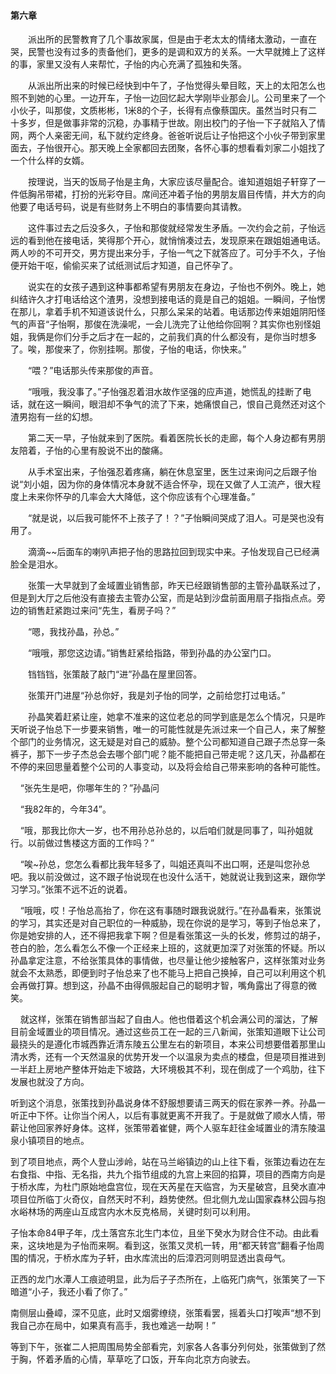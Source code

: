 #### 第六章

　　派出所的民警教育了几个事故家属，但是由于老太太的情绪太激动，一直在哭，民警也没有过多的责备他们，更多的是调和双方的关系。一大早就摊上了这样的事，家里又没有人来帮忙，子怡的内心充满了孤独和失落。

　　从派出所出来的时候已经快到中午了，子怡觉得头晕目眩，天上的太阳怎么也照不到她的心里。一边开车，子怡一边回忆起大学刚毕业那会儿。公司里来了一个小伙子，叫那俊，文质彬彬，1米8的个子，长得有点像蔡国庆。虽然当时只有二十多岁，但是做事非常的沉稳，办事精于世故。刚出校门的子怡一下子就陷入了情网，两个人亲密无间，私下就约定终身。爸爸听说后让子怡把这个小伙子带到家里面去，子怡很开心。那天晚上全家都回去团聚，各怀心事的想看看刘家二小姐找了一个什么样的女婿。

　　按理说，当天的饭局子怡是主角，大家应该尽量配合。谁知道姐姐子轩穿了一件低胸吊带裙，打扮的光彩夺目。席间还冲着子怡的男朋友眉目传情，并大方的向他要了电话号码，说是有些财务上不明白的事情要向其请教。

　　这件事过去之后没多久，子怡和那俊就经常发生矛盾。一次约会之前，子怡远远的看到他在接电话，笑得那个开心，就悄悄凑过去，发现原来在跟姐姐通电话。两人吵的不可开交，男方提出来分手，子怡一气之下就答应了。可分手不久，子怡便开始干呕，偷偷买来了试纸测试后才知道，自己怀孕了。

　　说实在的女孩子遇到这种事都希望有男朋友在身边，子怡也不例外。晚上，她纠结许久才打电话给这个渣男，没想到接电话的竟是自己的姐姐。一瞬间，子怡愣在那儿，拿着手机不知道该说什么，只那么呆呆的站着。电话那边传来姐姐阴阳怪气的声音“子怡啊，那俊在洗澡呢，一会儿洗完了让他给你回啊？其实你也别怪姐姐，我俩是你们分手之后才在一起的，之前我们真的什么都没有，是你当时想多了。唉，那俊来了，你别挂啊。那俊，子怡的电话，你快来。”

　　“喂？”电话那头传来那俊的声音。

　　“哦哦，我没事了。”子怡强忍着泪水故作坚强的应声道，她慌乱的挂断了电话，就在这一瞬间，眼泪却不争气的流了下来，她痛恨自己，恨自己竟然还对这个渣男抱有一丝的幻想。

　　第二天一早，子怡就来到了医院。看着医院长长的走廊，每个人身边都有男朋友陪着，子怡的心里有股说不出的酸痛。

　　从手术室出来，子怡强忍着疼痛，躺在休息室里，医生过来询问之后跟子怡说“刘小姐，因为你的身体情况本身就不适合怀孕，现在又做了人工流产，很大程度上未来你怀孕的几率会大大降低，这个你应该有个心理准备。”

　　“就是说，以后我可能怀不上孩子了！？”子怡瞬间哭成了泪人。可是哭也没有用了。

　　滴滴~~后面车的喇叭声把子怡的思路拉回到现实中来。子怡发现自己已经满脸全是泪水。

　　张策一大早就到了金域置业销售部，昨天已经跟销售部的主管孙晶联系过了，但是到大厅之后他没有直接去主管办公室，而是站到沙盘前面用扇子指指点点。旁边的销售赶紧跑过来问“先生，看房子吗？”

　　“嗯，我找孙晶，孙总。”

　　“哦哦，那您这边请。”销售赶紧给指路，带到孙晶的办公室门口。

　　铛铛铛，张策敲了敲门“进”孙晶在屋里回答。

　　张策开门进屋“孙总你好，我是刘子怡的同学，之前给您打过电话。”

　　孙晶笑着赶紧让座，她拿不准来的这位老总的同学到底是怎么个情况，只是昨天听说子怡总下一步要来销售，唯一的可能性就是先派过来一个自己人，来了解整个部门的业务情况，这无疑是对自己的威胁。整个公司都知道自己跟子杰总穿一条裤子，那下一步子杰总会去哪个部门呢？能不能把自己带走呢？这几天，孙晶都在不停的来回思量着整个公司的人事变动，以及将会给自己带来影响的各种可能性。

    “张先生是吧，你哪年生的？”孙晶问

    “我82年的，今年34”。

    “哦，那我比你大一岁，也不用孙总孙总的，以后咱们就是同事了，叫孙姐就行。以前做过售楼这方面的工作吗？”

    “唉~孙总，您怎么看都比我年轻多了，叫姐还真叫不出口啊，还是叫您孙总吧。我以前没做过，这不跟子怡说现在也没什么活干，她就说让我到这来，跟你学习学习。”张策不远不近的说着。

    “哦哦，哎！子怡总高抬了，你在这有事随时跟我说就行。”在孙晶看来，张策说的学习，其实还是对自己职位的一种威胁，现在你说的是学习，等到子怡总来了，你是她安排的人，还不得把我拿下啊？但是看张策这一头的长发，修剪过的胡子，苍白的脸，怎么看怎么不像一个正经来上班的，这就更加深了对张策的怀疑。所以孙晶拿定注意，不给张策具体的事情做，也尽量让他少接触客户，这样张策对业务就会不太熟悉，即便到时子怡总来了也不能马上把自己换掉，自己可以利用这个机会再做打算。想到这，孙晶不由得佩服起自己的聪明才智，嘴角露出了得意的微笑。

    就这样，张策在销售部当起了自由人。他也借着这个机会满公司的溜达，了解目前金域置业的项目情况。通过这些员工在一起的三八新闻，张策知道眼下让公司最挠头的是遵化市城西靠近清东陵五公里左右的新项目，本来公司想要借着那里山清水秀，还有一个天然温泉的优势开发一个以温泉为卖点的楼盘，但是项目推进到一半赶上房地产整体开始走下坡路，大环境极其不利，现在倒成了一个鸡肋，往下发展也就没了方向。

听到这个消息，张策找到孙晶说身体不舒服想要请三两天的假在家养一养。孙晶一听正中下怀。让你当个闲人，以后有事就更离不开我了。于是就做了顺水人情，带薪让他回家养好身体。这样，张策带着崔健，两个人驱车赶往金域置业的清东陵温泉小镇项目的地点。

到了项目地点，两个人登山涉岭，站在马兰峪镇边的山上往下看，张策边看边在左右食指、中指、无名指，共九个指节组成的九宫上来回的掐算，项目的西南方向是于桥水库，为杜门原始地盘宫位，现在天芮星在天临宫，为天星破宫，且癸水直冲项目位所临丁火奇仪，自然天时不利，趋势使然。但北侧九龙山国家森林公园与抱水峪林场的两座山互成宫内水木反克格局，关键时刻可以利用。

子怡本命84甲子年，戊土落宫东北生门本位，且坐下癸水为财合住不动。由此看来，这块地是为子怡而来啊。看到这，张策又灵机一转，用“都天转宫”翻看子怡周围的情况，于桥水库为子轩，由水库流出的后漳泗河则明显透出袁母气。

正西的龙门水潭人工痕迹明显，此为后子子杰所在，上临死门病气，张策笑了一下暗道“小子，我还小看了你了。”

南侧层山叠嶂，深不见底，此时又烟雾缭绕，张策看罢，摇着头口打唉声“想不到我自己亦在局中，如果真有高手，我也难逃一劫啊！”

等到下午，张崔二人把周围局势全部看完，刘家各人各事分列何处，张策做到了然于胸，怀着矛盾的心情，草草吃了口饭，开车向北京方向驶去。

